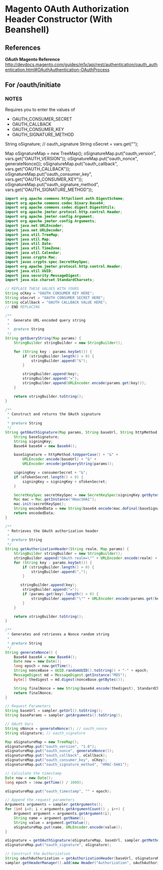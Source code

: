 # Magento OAuth Authorization Header Constructor (With Beanshell)

## References

**OAuth Magento Reference** http://devdocs.magento.com/guides/m1x/api/rest/authentication/oauth_authentication.html#OAuthAuthentication-OAuthProcess

## For **/oauth/initiate**

### NOTES
Requires you to enter the values of 
* OAUTH_CONSUMER_SECRET
* OAUTH_CALLBACK
* OAUTH_CONSUMER_KEY
* OAUTH_SIGNATURE_METHOD


String oSignature; // oauth_signature
String oSecret = vars.get("");

Map oSignatureMap = new TreeMap();
oSignatureMap.put("oauth_version", vars.get("OAUTH_VERSION"));
oSignatureMap.put("oauth_nonce", generateNonce());
oSignatureMap.put("oauth_callback", vars.get("OAUTH_CALLBACK"));
oSignatureMap.put("oauth_consumer_key", vars.get("OAUTH_CONSUMER_KEY"));
oSignatureMap.put("oauth_signature_method", vars.get("OAUTH_SIGNATURE_METHOD"));

```java
import org.apache.commons.httpclient.auth.DigestScheme;
import org.apache.commons.codec.binary.Base64;
import org.apache.commons.codec.digest.DigestUtils;
import org.apache.jmeter.protocol.http.control.Header;
import org.apache.jmeter.config.Argument;
import org.apache.jmeter.config.Arguments;
import java.net.URLEncoder;
import java.net.URLDecoder;
import java.util.TreeMap;
import java.util.Map;
import java.util.Date;
import java.util.TimeZone;
import java.util.Calendar;
import javax.crypto.Mac;
import javax.crypto.spec.SecretKeySpec;
import org.apache.jmeter.protocol.http.control.Header;
import java.util.UUID;
import java.security.MessageDigest;
import java.nio.charset.StandardCharsets;

// REPLACE THESE VALUES WITH YOURS
String oCKey = "OAUTH CONSUMER KEY HERE";
String oSecret = "OAUTH CONSUMER SECRET HERE";
String oCallback = "OAUTH CALLBACK VALUE HERE";
// END REPLACING

/**
 *  Generate URL-encoded query string 
 *  
 *  @return String
 */
String getQueryString(Map params) {
    StringBuilder stringBuilder = new StringBuilder();

    for (String key : params.keySet()) {
        if (stringBuilder.length() > 0) {
            stringBuilder.append("&");
        }

        stringBuilder.append(key);
        stringBuilder.append("=");
        stringBuilder.append(URLEncoder.encode(params.get(key)));
    }

    return stringBuilder.toString();
}

/**
 * Construct and returns the OAuth signature
 * 
 * @return String
 */
String getOAuthSignature(Map params, String baseUrl, String httpMethod, String consumerSecret, String oTokenSecret) {
    String baseSignature;
    String signingKey;
    Base64 base64 = new Base64();

    baseSignature = httpMethod.toUpperCase() + "&" +
        URLEncoder.encode(baseUrl) + "&" +
        URLEncoder.encode(getQueryString(params));

    signingKey = consumerSecret + "&";
    if (oTokenSecret.length() > 0) {
        signingKey = signingKey + oTokenSecret;
    }

    SecretKeySpec secretKeySpec = new SecretKeySpec(signingKey.getBytes(), "HmacSHA1");
    Mac mac = Mac.getInstance("HmacSHA1");
    mac.init(secretKeySpec);
    String encodedData = new String(base64.encode(mac.doFinal(baseSignature.getBytes())));
    return encodedData;
}

/**
 * Retrieves the OAuth authorization header
 * 
 * @return String
 */
String getAuthorizationHeader(String realm, Map params) {
    StringBuilder stringBuilder = new StringBuilder();
    stringBuilder.append("OAuth realm=\"" + URLEncoder.encode(realm) + "\"");
    for (String key : params.keySet()) {
        if (stringBuilder.length() > 0) {
            stringBuilder.append(",");
        }

       stringBuilder.append(key);
        stringBuilder.append("=");
        if (params.get(key).length() > 0) {
            stringBuilder.append("\"" + URLEncoder.encode(params.get(key)) + "\"");
        }
    }

    return stringBuilder.toString();
}

/**
 * Generates and retrieves a Nonce random string
 * 
 * @return String
 */
String generateNonce() {
    Base64 base64 = new Base64();
    Date now = new Date();
    long epoch = now.getTime();
    String nonceBase = UUID.randomUUID().toString() + "-" + epoch;
    MessageDigest md = MessageDigest.getInstance("MD5");
    byte[] thedigest = md.digest(nonceBase.getBytes());

    String finalNonce = new String(base64.encode(thedigest), StandardCharsets.UTF_8);
    return finalNonce;
}

// Request Parameters
String baseUrl = sampler.getUrl().toString();
String baseParams = sampler.getArguments().toString();

// OAuth Vars
String oNonce = generateNonce(); // oauth_nonce
String oSignature; // oauth_signature

Map oSignatureMap = new TreeMap();
oSignatureMap.put("oauth_version", "1.0");
oSignatureMap.put("oauth_nonce", generateNonce());
oSignatureMap.put("oauth_callback", oCallback);
oSignatureMap.put("oauth_consumer_key", oCKey);
oSignatureMap.put("oauth_signature_method", "HMAC-SHA1");

// Calculate the timestamp
Date now = new Date();
long epoch = (now.getTime() / 1000);

oSignatureMap.put("oauth_timestamp", "" + epoch);

// Append the request parameters
Arguments arguments = sampler.getArguments();
for (int i=0; i < arguments.getArgumentCount() ; i++) {
    Argument argument = arguments.getArgument(i);
    String name = argument.getName();
    String value = argument.getValue();
    oSignatureMap.put(name, URLEncoder.encode(value));
}

oSignature = getOAuthSignature(oSignatureMap, baseUrl, sampler.getMethod(), oSecret, "");
oSignatureMap.put("oauth_signature", oSignature);

// Construct the Authorization
String oAuthAuthorization = getAuthorizationHeader(baseUrl, oSignatureMap);
sampler.getHeaderManager().add(new Header("Authorization", oAuthAuthorization));
```